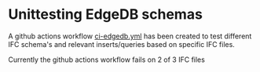 # Unittesting EdgeDB schemas

A github actions workflow [ci-edgedb.yml](../../.github/workflows/ci-edgedb.yml) has been created to test different
IFC schema's and relevant inserts/queries based on specific IFC files. 

Currently the github actions workflow fails on 2 of 3 IFC files